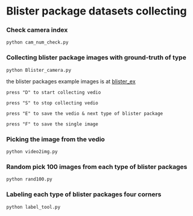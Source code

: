 # Blister package datasets collecting
### Check camera index
```
python cam_num_check.py
```
### Collecting blister package images with ground-truth of type
```
python Blister_camera.py
```
the blister packages example images is at [blister_ex](https://drive.google.com/drive/folders/1zLEZYv4o7B7UUnxiDYkDwWGPqxTnLAlP?usp=sharing)
```
press "D" to start collecting vedio

press "S" to stop collecting vedio

press "E" to save the vedio & next type of blister package

press "F" to save the single image
```
### Picking the image from the vedio
```
python video2img.py
```
### Random pick 100 images from each type of blister packages
```
python rand100.py
```
### Labeling each type of blister packages four corners
```
python label_tool.py
```
